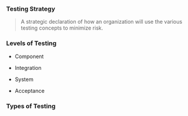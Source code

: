 ### Testing Strategy

> A strategic declaration of how an organization will use the various testing concepts to minimize risk.

### Levels of Testing

* Component
  
* Integration
  
* System
  
* Acceptance

### Types of Testing 


